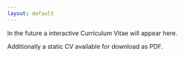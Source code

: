 ```yaml
---
layout: default
---
```


In the future a interactive Curriculum Vitae will appear here.

Additionally a static CV available for download as PDF.